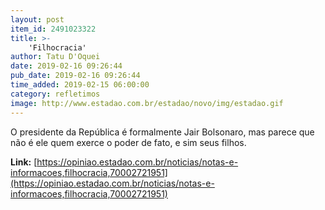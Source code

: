 ```yaml
---
layout: post
item_id: 2491023322
title: >-
    'Filhocracia'
author: Tatu D'Oquei
date: 2019-02-16 09:26:44
pub_date: 2019-02-16 09:26:44
time_added: 2019-02-15 06:00:00
category: refletimos
image: http://www.estadao.com.br/estadao/novo/img/estadao.gif
---
```


O presidente da República é formalmente Jair Bolsonaro, mas parece que não é ele quem exerce o poder de fato, e sim seus filhos.

**Link:** [https://opiniao.estadao.com.br/noticias/notas-e-informacoes,filhocracia,70002721951](https://opiniao.estadao.com.br/noticias/notas-e-informacoes,filhocracia,70002721951)

